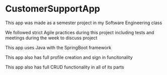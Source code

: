 # CustomerSupportApp


This app was made as a semester project in my Software Engineering class

We followed strict Agile practices during this project including tests and meetings during the week to discuss project

This app uses Java with the SpringBoot framework

This app also has full profile creation and sign in funcitonality

This app also has full CRUD functionality in all of its parts
